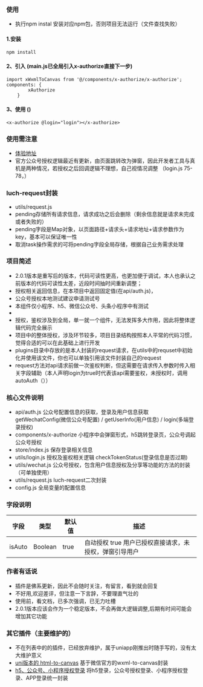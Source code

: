 ### 使用
* 执行npm instal 安装对应npm包，否则项目无法运行（文件查找失败）
#### 1.安装
``` 
npm install 
```
#### 2、引入 (main.js已全局引入x-authorize直接下一步)
```
import xWxmlToCanvas from '@/components/x-authorize/x-authorize';
components: {
		xAuthorize
	} 
```
#### 3、使用 ()
``` 
<x-authorize @login="login"></x-authorize>
```

### 使用需注意
* [体验地址](https://uni.xyzgy.xyz)
* 官方公众号授权逻辑最近有更新，由页面跳转改为弹窗，因此开发者工具与真机是两种情况，若授权之后回调逻辑不理想，自己视情况调整 （login.js 75-78，）

### luch-request封装
* utils/request.js
* pending存储所有请求信息，请求成功之后会删除（剩余信息就是请求未完成或者失败的）
* pending字段是Map对象，以页面路径+请求头+请求地址+请求参数作为key，基本可以保证唯一性
* 取消task操作需求的可将pending字段全局存储，根据自己业务需求处理

### 项目简述
* 2.0.1版本是重写后的版本，代码可读性更高，也更加便于调试，本人也承认之前版本的代码可读性太差，近段时间抽时间重新调整；
* 授权相关返回信息，在本项目中返回固定值(在api/auth.js)，
* 公众号授权本地测试建议申请测试号
* 本组件仅小程序、h5、微信公众号、头条小程序中有测试
* 
* 授权，鉴权涉及到全局，单一就一个组件，无法发挥多大作用，因此将整体逻辑代码完全展示
* 项目中的整体授权，涉及环节较多，项目目录结构按照本人平常的代码习惯，觉得合适的可以在此基础上进行开发
* plugins目录中存放的是本人封装的request请求，在utils中的requset中初始化并使用该文件，你也可以单独引用该文件封装自己的request
* request方法对api请求前做一次鉴权判断，但这需要在请求传入参数时传入相关字段辅助（本人声明login为true时代表该api需要鉴权，未授权时，调用autoAuth（））

### 核心文件说明
* api/auth.js  公众号配置信息的获取，登录及用户信息获取 getWechatConfig(微信公众号配置)  / getUserInfo(用户信息) / login(多端登录授权)
* components/x-authorize  小程序中会弹窗形式，h5跳转登录页，公众号调起公众号授权
* store/index.js  保存登录相关信息
* utils/login.js  授权及鉴权相关逻辑  checkTokenStatus(登录信息是否过期) 
* utils/wechat.js 公众号授权，包含用户信息授权及分享等功能的方法的封装 （可单独使用）
* utils/request.js luch-request二次封装
* config.js 全局变量的配置信息

### 字段说明
|  字段   | 类型  |默认值  |描述  |
|  ----  | ----  |----  |----  |
| isAuto  | Boolean |true| 自动授权 true 用户已授权直接请求，未授权，弹窗引导用户

### 作者有话说
* 插件是佛系更新，因此不会随时关注，有留言，看到就会回复
* 不好用,欢迎差评，但注意一下言辞，不要理直气壮的
* 使用前，看文档，已多次强调，已无力吐槽
* 2.0.1版本应该会作为一个稳定版本，不会再做大逻辑调整,后期有时间可能会增加其它功能

### 其它插件（主要维护的）
* 不在列表中的的插件，已经放弃维护，属于uniapp刚推出时随手写的，没有太大维护意义
* [uni版本的 html-to-canvas](https://ext.dcloud.net.cn/plugin?id=3998) 基于微信官方的wxml-to-canvas封装
* [h5、公众号、小程序授权登录](https://ext.dcloud.net.cn/plugin?id=2647) 将h5登录，公众号授权登录、小程序授权登录、APP登录统一封装

